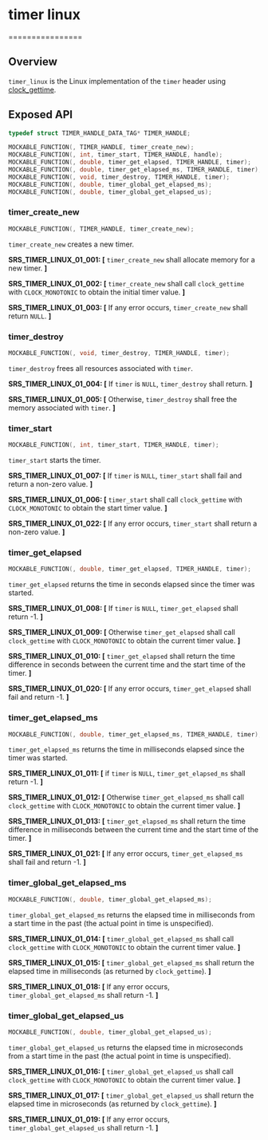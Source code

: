 # timer linux
================

## Overview

`timer_linux` is the Linux implementation of the `timer` header using [clock_gettime](https://linux.die.net/man/3/clock_gettime).

## Exposed API

```c
typedef struct TIMER_HANDLE_DATA_TAG* TIMER_HANDLE;

MOCKABLE_FUNCTION(, TIMER_HANDLE, timer_create_new);
MOCKABLE_FUNCTION(, int, timer_start, TIMER_HANDLE, handle);
MOCKABLE_FUNCTION(, double, timer_get_elapsed, TIMER_HANDLE, timer);
MOCKABLE_FUNCTION(, double, timer_get_elapsed_ms, TIMER_HANDLE, timer);
MOCKABLE_FUNCTION(, void, timer_destroy, TIMER_HANDLE, timer);
MOCKABLE_FUNCTION(, double, timer_global_get_elapsed_ms);
MOCKABLE_FUNCTION(, double, timer_global_get_elapsed_us);
```

### timer_create_new

```c
MOCKABLE_FUNCTION(, TIMER_HANDLE, timer_create_new);
```

`timer_create_new` creates a new timer.

**SRS_TIMER_LINUX_01_001: [** `timer_create_new` shall allocate memory for a new timer. **]**

**SRS_TIMER_LINUX_01_002: [** `timer_create_new` shall call `clock_gettime` with `CLOCK_MONOTONIC` to obtain the initial timer value. **]**

**SRS_TIMER_LINUX_01_003: [** If any error occurs, `timer_create_new` shall return `NULL`. **]**

### timer_destroy

```c
MOCKABLE_FUNCTION(, void, timer_destroy, TIMER_HANDLE, timer);
```

`timer_destroy` frees all resources associated with `timer`.

**SRS_TIMER_LINUX_01_004: [** If `timer` is `NULL`, `timer_destroy` shall return. **]**

**SRS_TIMER_LINUX_01_005: [** Otherwise, `timer_destroy` shall free the memory associated with `timer`. **]**

### timer_start

```c
MOCKABLE_FUNCTION(, int, timer_start, TIMER_HANDLE, timer);
```

`timer_start` starts the timer.

**SRS_TIMER_LINUX_01_007: [** If `timer` is `NULL`, `timer_start` shall fail and return a non-zero value. **]**

**SRS_TIMER_LINUX_01_006: [** `timer_start` shall call `clock_gettime` with `CLOCK_MONOTONIC` to obtain the start timer value. **]**

**SRS_TIMER_LINUX_01_022: [** If any error occurs, `timer_start` shall return a non-zero value. **]**

### timer_get_elapsed

```c
MOCKABLE_FUNCTION(, double, timer_get_elapsed, TIMER_HANDLE, timer);
```

`timer_get_elapsed` returns the time in seconds elapsed since the timer was started.

**SRS_TIMER_LINUX_01_008: [** If `timer` is `NULL`, `timer_get_elapsed` shall return -1. **]**

**SRS_TIMER_LINUX_01_009: [** Otherwise `timer_get_elapsed` shall call `clock_gettime` with `CLOCK_MONOTONIC` to obtain the current timer value. **]**

**SRS_TIMER_LINUX_01_010: [** `timer_get_elapsed` shall return the time difference in seconds between the current time and the start time of the timer. **]**

**SRS_TIMER_LINUX_01_020: [** If any error occurs, `timer_get_elapsed` shall fail and return -1. **]**

### timer_get_elapsed_ms

```c
MOCKABLE_FUNCTION(, double, timer_get_elapsed_ms, TIMER_HANDLE, timer);
```

`timer_get_elapsed_ms` returns the time in milliseconds elapsed since the timer was started.

**SRS_TIMER_LINUX_01_011: [** if `timer` is `NULL`, `timer_get_elapsed_ms` shall return -1. **]**

**SRS_TIMER_LINUX_01_012: [** Otherwise `timer_get_elapsed_ms` shall call `clock_gettime` with `CLOCK_MONOTONIC` to obtain the current timer value. **]**

**SRS_TIMER_LINUX_01_013: [** `timer_get_elapsed_ms` shall return the time difference in milliseconds between the current time and the start time of the timer. **]**

**SRS_TIMER_LINUX_01_021: [** If any error occurs, `timer_get_elapsed_ms` shall fail and return -1. **]**

### timer_global_get_elapsed_ms

```c
MOCKABLE_FUNCTION(, double, timer_global_get_elapsed_ms);
```

`timer_global_get_elapsed_ms` returns the elapsed time in milliseconds from a start time in the past (the actual point in time is unspecified).

**SRS_TIMER_LINUX_01_014: [** `timer_global_get_elapsed_ms` shall call `clock_gettime` with `CLOCK_MONOTONIC` to obtain the current timer value. **]**

**SRS_TIMER_LINUX_01_015: [** `timer_global_get_elapsed_ms` shall return the elapsed time in milliseconds (as returned by `clock_gettime`). **]**

**SRS_TIMER_LINUX_01_018: [** If any error occurs, `timer_global_get_elapsed_ms` shall return -1. **]**

### timer_global_get_elapsed_us

```c
MOCKABLE_FUNCTION(, double, timer_global_get_elapsed_us);
```

`timer_global_get_elapsed_us` returns the elapsed time in microseconds from a start time in the past (the actual point in time is unspecified).

**SRS_TIMER_LINUX_01_016: [** `timer_global_get_elapsed_us` shall call `clock_gettime` with `CLOCK_MONOTONIC` to obtain the current timer value.  **]**

**SRS_TIMER_LINUX_01_017: [** `timer_global_get_elapsed_us` shall return the elapsed time in microseconds (as returned by `clock_gettime`). **]**

**SRS_TIMER_LINUX_01_019: [** If any error occurs, `timer_global_get_elapsed_us` shall return -1. **]**